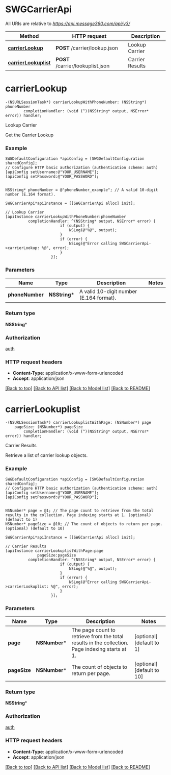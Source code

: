 # SWGCarrierApi

All URIs are relative to *https://api.message360.com/api/v3/*

Method | HTTP request | Description
------------- | ------------- | -------------
[**carrierLookup**](SWGCarrierApi.md#carrierlookup) | **POST** /carrier/lookup.json | Lookup Carrier
[**carrierLookuplist**](SWGCarrierApi.md#carrierlookuplist) | **POST** /carrier/lookuplist.json | Carrier Results


# **carrierLookup**
```objc
-(NSURLSessionTask*) carrierLookupWithPhoneNumber: (NSString*) phoneNumber
        completionHandler: (void (^)(NSString* output, NSError* error)) handler;
```

Lookup Carrier

Get the Carrier Lookup

### Example 
```objc
SWGDefaultConfiguration *apiConfig = [SWGDefaultConfiguration sharedConfig];
// Configure HTTP basic authorization (authentication scheme: auth)
[apiConfig setUsername:@"YOUR_USERNAME"];
[apiConfig setPassword:@"YOUR_PASSWORD"];


NSString* phoneNumber = @"phoneNumber_example"; // A valid 10-digit number (E.164 format).

SWGCarrierApi*apiInstance = [[SWGCarrierApi alloc] init];

// Lookup Carrier
[apiInstance carrierLookupWithPhoneNumber:phoneNumber
          completionHandler: ^(NSString* output, NSError* error) {
                        if (output) {
                            NSLog(@"%@", output);
                        }
                        if (error) {
                            NSLog(@"Error calling SWGCarrierApi->carrierLookup: %@", error);
                        }
                    }];
```

### Parameters

Name | Type | Description  | Notes
------------- | ------------- | ------------- | -------------
 **phoneNumber** | **NSString***| A valid 10-digit number (E.164 format). | 

### Return type

**NSString***

### Authorization

[auth](../README.md#auth)

### HTTP request headers

 - **Content-Type**: application/x-www-form-urlencoded
 - **Accept**: application/json

[[Back to top]](#) [[Back to API list]](../README.md#documentation-for-api-endpoints) [[Back to Model list]](../README.md#documentation-for-models) [[Back to README]](../README.md)

# **carrierLookuplist**
```objc
-(NSURLSessionTask*) carrierLookuplistWithPage: (NSNumber*) page
    pageSize: (NSNumber*) pageSize
        completionHandler: (void (^)(NSString* output, NSError* error)) handler;
```

Carrier Results

Retrieve a list of carrier lookup objects.

### Example 
```objc
SWGDefaultConfiguration *apiConfig = [SWGDefaultConfiguration sharedConfig];
// Configure HTTP basic authorization (authentication scheme: auth)
[apiConfig setUsername:@"YOUR_USERNAME"];
[apiConfig setPassword:@"YOUR_PASSWORD"];


NSNumber* page = @1; // The page count to retrieve from the total results in the collection. Page indexing starts at 1. (optional) (default to 1)
NSNumber* pageSize = @10; // The count of objects to return per page. (optional) (default to 10)

SWGCarrierApi*apiInstance = [[SWGCarrierApi alloc] init];

// Carrier Results
[apiInstance carrierLookuplistWithPage:page
              pageSize:pageSize
          completionHandler: ^(NSString* output, NSError* error) {
                        if (output) {
                            NSLog(@"%@", output);
                        }
                        if (error) {
                            NSLog(@"Error calling SWGCarrierApi->carrierLookuplist: %@", error);
                        }
                    }];
```

### Parameters

Name | Type | Description  | Notes
------------- | ------------- | ------------- | -------------
 **page** | **NSNumber***| The page count to retrieve from the total results in the collection. Page indexing starts at 1. | [optional] [default to 1]
 **pageSize** | **NSNumber***| The count of objects to return per page. | [optional] [default to 10]

### Return type

**NSString***

### Authorization

[auth](../README.md#auth)

### HTTP request headers

 - **Content-Type**: application/x-www-form-urlencoded
 - **Accept**: application/json

[[Back to top]](#) [[Back to API list]](../README.md#documentation-for-api-endpoints) [[Back to Model list]](../README.md#documentation-for-models) [[Back to README]](../README.md)

